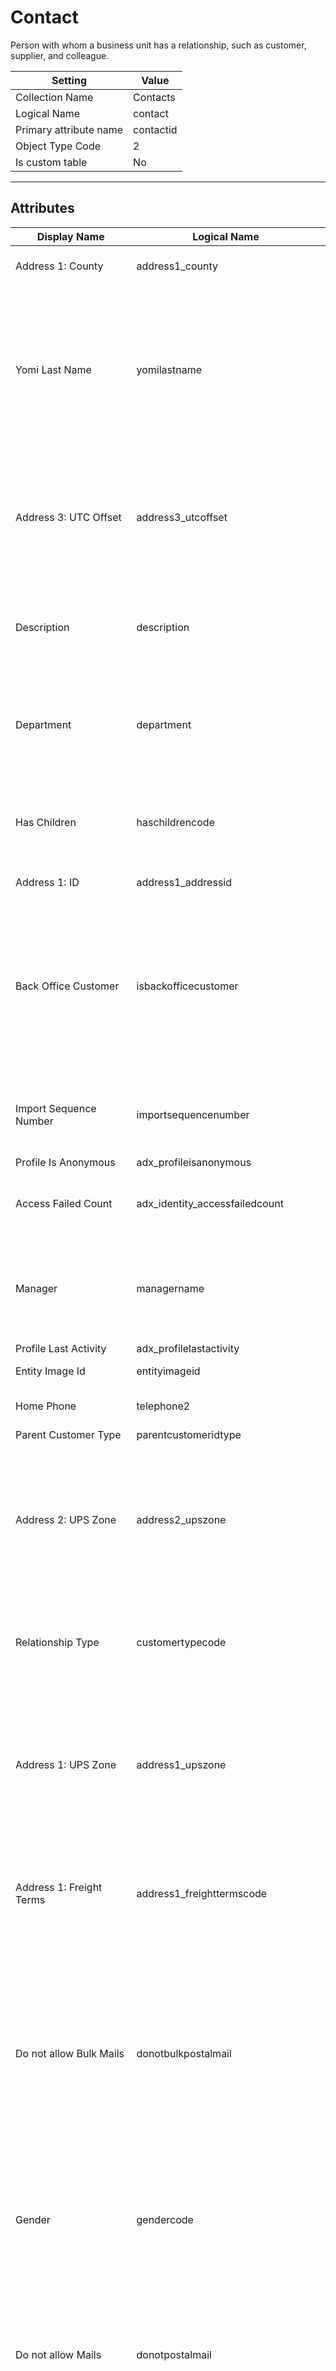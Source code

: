 # Contact

Person with whom a business unit has a relationship, such as customer, supplier, and colleague. 

| Setting | Value | 
|---|---|
| Collection Name | Contacts | 
| Logical Name | contact | 
| Primary attribute name | contactid | 
| Object Type Code | 2 | 
| Is custom table | No | 



---


## Attributes

| Display Name | Logical Name | Datatype | Description | 
|---|---|---|---|
| Address 1: County | address1_county | String | Type the county for the primary address. | 
| Yomi Last Name | yomilastname | String | Type the phonetic spelling of the contact's last name, if the name is specified in Japanese, to make sure the name is pronounced correctly in phone calls with the contact. | 
| Address 3: UTC Offset | address3_utcoffset | Integer | Select the time zone, or UTC offset, for this address so that other people can reference it when they contact someone at this address. | 
| Description | description | Memo | Type additional information to describe the contact, such as an excerpt from the company's website. | 
| Department | department | String | Type the department or business unit where the contact works in the parent company or business. | 
| Has Children | haschildrencode | Picklist | Select whether the contact has any children for reference in follow-up phone calls and other communications. | 
| Address 1: ID | address1_addressid | Uniqueidentifier | Unique identifier for address 1. | 
| Back Office Customer | isbackofficecustomer | Boolean | Select whether the contact exists in a separate accounting or other system, such as Microsoft Dynamics GP or another ERP database, for use in integration processes. | 
| Import Sequence Number | importsequencenumber | Integer | Unique identifier of the data import or data migration that created this record. | 
| Profile Is Anonymous | adx_profileisanonymous | Boolean |  | 
| Access Failed Count | adx_identity_accessfailedcount | Integer | Shows the current count of failed password attempts for the contact. | 
| Manager | managername | String | Type the name of the contact's manager for use in escalating issues or other follow-up communications with the contact. | 
| Profile Last Activity | adx_profilelastactivity | DateTime |  | 
| Entity Image Id | entityimageid | Uniqueidentifier | For internal use only. | 
| Home Phone | telephone2 | String | Type a second phone number for this contact. | 
| Parent Customer Type | parentcustomeridtype | EntityName |  | 
| Address 2: UPS Zone | address2_upszone | String | Type the UPS zone of the secondary address to make sure shipping charges are calculated correctly and deliveries are made promptly, if shipped by UPS. | 
| Relationship Type | customertypecode | Picklist | Select the category that best describes the relationship between the contact and your organization. | 
| Address 1: UPS Zone | address1_upszone | String | Type the UPS zone of the primary address to make sure shipping charges are calculated correctly and deliveries are made promptly, if shipped by UPS. | 
| Address 1: Freight Terms | address1_freighttermscode | Picklist | Select the freight terms for the primary address to make sure shipping orders are processed correctly. | 
| Do not allow Bulk Mails | donotbulkpostalmail | Boolean | Select whether the contact accepts bulk postal mail sent through marketing campaigns or quick campaigns. If Do Not Allow is selected, the contact can be added to marketing lists, but will be excluded from the letters. | 
| Gender | gendercode | Picklist | Select the contact's gender to make sure the contact is addressed correctly in sales calls, email, and marketing campaigns. | 
| Do not allow Mails | donotpostalmail | Boolean | Select whether the contact allows direct mail. If Do Not Allow is selected, the contact will be excluded from letter activities distributed in marketing campaigns. | 
| Last On Hold Time | lastonholdtime | DateTime | Contains the date and time stamp of the last on hold time. | 
| Address 1: Address Type | address1_addresstypecode | Picklist | Select the primary address type. | 
| Address 1: Phone | address1_telephone1 | String | Type the main phone number associated with the primary address. | 
| Address 1: Telephone 2 | address1_telephone2 | String | Type a second phone number associated with the primary address. | 
| Address 1: Telephone 3 | address1_telephone3 | String | Type a third phone number associated with the primary address. | 
| Address 1: Fax | address1_fax | String | Type the fax number associated with the primary address. | 
| Address 3: Telephone1 | address3_telephone1 | String | Type the main phone number associated with the third address. | 
| Address 3: Telephone2 | address3_telephone2 | String | Type a second phone number associated with the third address. | 
| Address 3: Telephone3 | address3_telephone3 | String | Type a third phone number associated with the primary address. | 
| Fax | fax | String | Type the fax number for the contact. | 
| Assistant | assistantname | String | Type the name of the contact's assistant. | 
| Address 2: Street 3 | address2_line3 | String | Type the third line of the secondary address. | 
| Mobile Phone | mobilephone | String | Type the mobile phone number for the contact. | 
| Owning Business Unit | owningbusinessunit | Lookup | Unique identifier of the business unit that owns the contact. | 
| Full Name | fullname | String | Combines and shows the contact's first and last names so that the full name can be displayed in views and reports. | 
| Address 2: Longitude | address2_longitude | Double | Type the longitude value for the secondary address for use in mapping and other applications. | 
| Subscription | subscriptionid | Uniqueidentifier | For internal use only. | 
| GDPR Optout | msdyn_gdproptout | Boolean | Describes whether contact is opted out or not | 
| Version Number | versionnumber | BigInt | Version number of the contact. | 
| Address 1: Latitude | address1_latitude | Double | Type the latitude value for the primary address for use in mapping and other applications. | 
| Aging 30 | aging30 | Money | For system use only. | 
| Security Stamp | adx_identity_securitystamp | String | A token used to manage the web authentication session. | 
| Last Date Included in Campaign | lastusedincampaign | DateTime | Shows the date when the contact was last included in a marketing campaign or quick campaign. | 
| User Name | adx_identity_username | String | Shows the user identity for local web authentication. | 
| Address 3: Fax | address3_fax | String | Type the fax number associated with the third address. | 
| Address 2: Telephone 1 | address2_telephone1 | String | Type the main phone number associated with the secondary address. | 
| Preferred Time | preferredappointmenttimecode | Picklist | Select the preferred time of day for service appointments. | 
| Credit Limit (Base) | creditlimit_base | Money | Shows the Credit Limit field converted to the system's default base currency for reporting purposes. The calculations use the exchange rate specified in the Currencies area. | 
| Preferred Service | preferredserviceid | Lookup | Choose the contact's preferred service to make sure services are scheduled correctly for the customer. | 
| Pager | pager | String | Type the pager number for the contact. | 
| Salutation | salutation | String | Type the salutation of the contact to make sure the contact is addressed correctly in sales calls, email messages, and marketing campaigns. | 
| Address 2: City | address2_city | String | Type the city for the secondary address. | 
| Address3: ZIP/Postal Code | address3_postalcode | String | the ZIP Code or postal code for the 3rd address. | 
| Address 2: Street 2 | address2_line2 | String | Type the second line of the secondary address. | 
| Aging 60 | aging60 | Money | For system use only. | 
| Organization Name | adx_organizationname | String |  | 
| Mobile Phone Confirmed | adx_identity_mobilephoneconfirmed | Boolean | Determines if the phone number is confirmed by the contact. | 
| Portal Terms Agreement Date | msdyn_portaltermsagreementdate | DateTime | Indicates the date and time that the person agreed to the portal terms and conditions. | 
| Aging 90 | aging90 | Money | For system use only. | 
| Created By (External Party) | createdbyexternalparty | Lookup | Shows the external party who created the record. | 
| Address 3: UPS Zone | address3_upszone | String | Type the UPS zone of the third address to make sure shipping charges are calculated correctly and deliveries are made promptly, if shipped by UPS. | 
| Address 3: County | address3_county | String | Type the county for the third address. | 
| Government | governmentid | String | Type the passport number or other government ID for the contact for use in documents or reports. | 
| Callback Number | callback | String | Type a callback phone number for this contact. | 
| Credit Hold | creditonhold | Boolean | Select whether the contact is on a credit hold, for reference when addressing invoice and accounting issues. |  
| Address 2: Freight Terms | address2_freighttermscode | Picklist | Select the freight terms for the secondary address to make sure shipping orders are processed correctly. | 
| Business Phone 2 | business2 | String | Type a second business phone number for this contact. | 
| Modified By (Delegate) | modifiedonbehalfby | Lookup | Shows who last updated the record on behalf of another user. | 
| Currency | transactioncurrencyid | Lookup | Choose the local currency for the record to make sure budgets are reported in the correct currency. | 
| Not at Company Flag | msdyn_orgchangestatus | Picklist | Whether or not the contact belongs to the associated account | 
| Yomi Full Name | yomifullname | String | Shows the combined Yomi first and last names of the contact so that the full phonetic name can be displayed in views and reports. | 
| Address 2: Telephone 2 | address2_telephone2 | String | Type a second phone number associated with the secondary address. | 
| Payment Terms | paymenttermscode | Picklist | Select the payment terms to indicate when the customer needs to pay the total amount. | 
| Address 2: ZIP/Postal Code | address2_postalcode | String | Type the ZIP Code or postal code for the secondary address. | 
| Birthday | birthdate | DateTime | Enter the contact's birthday for use in customer gift programs or other communications. | 
| Address3: Street 3 | address3_line3 | String | the third line of the 3rd address. | 
| Spouse/Partner Name | spousesname | String | Type the name of the contact's spouse or partner for reference during calls, events, or other communications with the contact. | 
| Address 1: UTC Offset | address1_utcoffset | Integer | Select the time zone, or UTC offset, for this address so that other people can reference it when they contact someone at this address. | 
| Yomi Middle Name | yomimiddlename | String | Type the phonetic spelling of the contact's middle name, if the name is specified in Japanese, to make sure the name is pronounced correctly in phone calls with the contact. | 
| (Deprecated) Traversed Path | traversedpath | String | For internal use only. | 
| Exchange Rate | exchangerate | Decimal | Shows the conversion rate of the record's currency. The exchange rate is used to convert all money fields in the record from the local currency to the system's default currency. | 
| Time Zone | adx_timezone | Integer |  | 
| Modified By (External Party) | modifiedbyexternalparty | Lookup | Shows the external party who modified the record. | 
| Address 1: Street 3 | address1_line3 | String | Type the third line of the primary address. | 
| Last Successful Login | adx_identity_lastsuccessfullogin | DateTime | Indicates the last date and time the user successfully signed in to a portal. | 
| Address3: Country/Region | address3_country | String | the country or region for the 3rd address. | 
| Disable Web Tracking | msdyn_disablewebtracking | Boolean | Indicates that the contact has opted out of web tracking. | 
| Address 2: Street 1 | address2_line1 | String | Type the first line of the secondary address. | 
| Role | accountrolecode | Picklist | Select the contact's role within the company or sales process, such as decision maker, employee, or influencer. | 
| Middle Name | middlename | String | Type the contact's middle name or initial to make sure the contact is addressed correctly. | 
| Manager Phone | managerphone | String | Type the phone number for the contact's manager. | 
| Address 2: State/Province | address2_stateorprovince | String | Type the state or province of the secondary address. | 
| Company Name | parentcustomerid | Customer | Select the parent account or parent contact for the contact to provide a quick link to additional details, such as financial information, activities, and opportunities. | 
| Address 2: Name | address2_name | String | Type a descriptive name for the secondary address, such as Corporate Headquarters. | 
| Address 3: ID | address3_addressid | Uniqueidentifier | Unique identifier for address 3. | 
| Address3: State/Province | address3_stateorprovince | String | the state or province of the third address. | 
| Login Enabled | adx_identity_logonenabled | Boolean | Determines if web authentication is enabled for the contact. | 
| Entity Image | entityimage | Virtual | Shows the default image for the record. | 
| Address3: Street 1 | address3_line1 | String | the first line of the 3rd address. | 
| Created By IP Address | adx_createdbyipaddress | String |  | 
| BusinessCardAttributes | businesscardattributes | String | Stores Business Card Control Properties. | 
| Anniversary | anniversary | DateTime | Enter the date of the contact's wedding or service anniversary for use in customer gift programs or other communications. | 
| Territory | territorycode | Picklist | Select a region or territory for the contact for use in segmentation and analysis. | 
| Send Marketing Materials | donotsendmm | Boolean | Select whether the contact accepts marketing materials, such as brochures or catalogs. Contacts that opt out can be excluded from marketing initiatives. | 
| Do not allow Bulk Emails | donotbulkemail | Boolean | Select whether the contact accepts bulk email sent through marketing campaigns or quick campaigns. If Do Not Allow is selected, the contact can be added to marketing lists, but will be excluded from the email. | 
| Address 1: Primary Contact Name | address1_primarycontactname | String | Type the name of the main contact at the account's primary address. | 
| Preferred User | preferredsystemuserid | Lookup | Choose the regular or preferred customer service representative for reference when scheduling service activities for the contact. | 
| Profile Modified On | adx_profilemodifiedon | DateTime |  | 
| Address 2: UTC Offset | address2_utcoffset | Integer | Select the time zone, or UTC offset, for this address so that other people can reference it when they contact someone at this address. | 
| Home Phone 2 | home2 | String | Type a second home phone number for this contact. | 
| Address Name | address1_name | String | Type a descriptive name for the primary address, such as Corporate Headquarters. | 
| Children's Names | childrensnames | String | Type the names of the contact's children for reference in communications and client programs. | 
| Address 2: Telephone 3 | address2_telephone3 | String | Type a third phone number associated with the secondary address. | 
| Address 3: Primary Contact Name | address3_primarycontactname | String | Type the name of the main contact at the account's third address. | 
| FTP Site | ftpsiteurl | String | Type the URL for the contact's FTP site to enable users to access data and share documents. | 
| Address 1: ZIP/Postal Code | address1_postalcode | String | Type the ZIP Code or postal code for the primary address. | 
| Two Factor Enabled | adx_identity_twofactorenabled | Boolean | Determines if two-factor authentication is enabled for the contact. | 
| Address 3: Freight Terms | address3_freighttermscode | Picklist | Select the freight terms for the third address to make sure shipping orders are processed correctly. | 
| Created On | createdon | DateTime | Shows the date and time when the record was created. The date and time are displayed in the time zone selected in Microsoft Dynamics 365 options. | 
| SLA | slaid | Lookup | Choose the service level agreement (SLA) that you want to apply to the Contact record. | 
| Originating Lead | originatingleadid | Lookup | Shows the lead that the contact was created if the contact was created by converting a lead in Microsoft Dynamics 365. This is used to relate the contact to the data on the originating lead for use in reporting and analytics. | 
| Address 1: State/Province | address1_stateorprovince | String | Type the state or province of the primary address. | 
| Follow Email Activity | followemail | Boolean | Information about whether to allow following email activity like opens, attachment views and link clicks for emails sent to the contact. | 
| Aging 90 (Base) | aging90_base | Money | Shows the Aging 90 field converted to the system's default base currency. The calculations use the exchange rate specified in the Currencies area. | 
| Job Title | jobtitle | String | Type the job title of the contact to make sure the contact is addressed correctly in sales calls, email, and marketing campaigns. | 
| Telephone 3 | telephone3 | String | Type a third phone number for this contact. | 
| Annual Income (Base) | annualincome_base | Money | Shows the Annual Income field converted to the system's default base currency. The calculations use the exchange rate specified in the Currencies area. | 
| Price List | defaultpricelevelid | Lookup | Choose the default price list associated with the contact to make sure the correct product prices for this customer are applied in sales opportunities, quotes, and orders. | 
| Address 1: Shipping Method | address1_shippingmethodcode | Picklist | Select a shipping method for deliveries sent to this address. | 
| Address 1: Longitude | address1_longitude | Double | Type the longitude value for the primary address for use in mapping and other applications. | 
| Preferred Day | preferredappointmentdaycode | Picklist | Select the preferred day of the week for service appointments. | 
| Aging 60 (Base) | aging60_base | Money | Shows the Aging 60 field converted to the system's default base currency. The calculations use the exchange rate specified in the Currencies area. | 
| Address 2: Fax | address2_fax | String | Type the fax number associated with the secondary address. | 
| New Password Input | adx_identity_newpassword | String |  | 
| Customer Size | customersizecode | Picklist | Select the size of the contact's company for segmentation and reporting purposes. | 
| Status | statecode | State | Shows whether the contact is active or inactive. Inactive contacts are read-only and can't be edited unless they are reactivated. | 
| Annual Income | annualincome | Money | Type the contact's annual income for use in profiling and financial analysis. | 
| Status Reason | statuscode | Status | Select the contact's status. | 
| Profile Alert Instructions | adx_profilealertinstructions | Memo |  | 
| Employee | employeeid | String | Type the employee ID or number for the contact for reference in orders, service cases, or other communications with the contact's organization. | 
| UPRN | address1_postofficebox | String | Type the post office box number of the primary address. | 
| Address 1: City | address1_city | String | Type the city for the primary address. | 
| TeamsFollowed | teamsfollowed | Integer | Number of users or conversations followed the record | 
| Credit Limit | creditlimit | Money | Type the credit limit of the contact for reference when you address invoice and accounting issues with the customer. | 
| Time Zone Rule Version Number | timezoneruleversionnumber | Integer | For internal use only. | 
| Owning User | owninguser | Lookup | Unique identifier of the user who owns the contact. | 
| Preferred Method of Contact | preferredcontactmethodcode | Picklist | Select the preferred method of contact. | 
| Lead Source | leadsourcecode | Picklist | Select the primary marketing source that directed the contact to your organization. | 
| Address3: Street 2 | address3_line2 | String | the second line of the 3rd address. | 
| Last SLA applied | slainvokedid | Lookup | Last SLA that was applied to this case. This field is for internal use only. | 
| Preferred Facility/Equipment | preferredequipmentid | Lookup | Choose the contact's preferred service facility or equipment to make sure services are scheduled correctly for the customer. | 
| Public Profile Copy | adx_publicprofilecopy | Memo |  | 
| Participates in Workflow | participatesinworkflow | Boolean | Shows whether the contact participates in workflow rules. | 
| Lockout End Date | adx_identity_lockoutenddate | DateTime | Shows the moment in time when the locked contact becomes unlocked again. | 
| Modified By IP Address | adx_modifiedbyipaddress | String |  | 
| Address 2: Post Office Box | address2_postofficebox | String | Type the post office box number of the secondary address. | 
| Is Minor with Parental Consent | msdyn_isminorwithparentalconsent | Boolean | Indicates that the contact is considered a minor in their jurisdiction and has parental consent. | 
| Email Address 3 | emailaddress3 | String | Type an alternate email address for the contact. | 
| Email Address 2 | emailaddress2 | String | Type the secondary email address for the contact. | 
| Email | emailaddress1 | String | Type the primary email address for the contact. | 
| Created By Username | adx_createdbyusername | String |  | 
| Website | websiteurl | String | Type the contact's professional or personal website or blog URL. | 
| Nickname | nickname | String | Type the contact's nickname. | 
| Address 3: Name | address3_name | String | Type a descriptive name for the third address, such as Corporate Headquarters. | 
| Last Name | lastname | String | Type the contact's last name to make sure the contact is addressed correctly in sales calls, email, and marketing campaigns. | 
| Address 3: Longitude | address3_longitude | Double | Type the longitude value for the third address for use in mapping and other applications. | 
| Merged | merged | Boolean | Shows whether the account has been merged with a master contact. | 
| On Hold Time (Minutes) | onholdtime | Integer | Shows how long, in minutes, that the record was on hold. | 
| Marketing Only | marketingonly | Boolean | Whether is only for marketing | 
| Address 3: Shipping Method | address3_shippingmethodcode | Picklist | Select a shipping method for deliveries sent to this address. | 
| Owner | ownerid | Owner | Enter the user or team who is assigned to manage the record. This field is updated every time the record is assigned to a different user. | 
| Business Phone | telephone1 | String | Type the main phone number for this contact. | 
| Address 2: Address Type | address2_addresstypecode | Picklist | Select the secondary address type. | 
| Password Hash | adx_identity_passwordhash | String |  | 
| Address 3: Post Office Box | address3_postofficebox | String | the post office box number of the 3rd address. | 
| Modified By Username | adx_modifiedbyusername | String |  | 
| Assistant Phone | assistantphone | String | Type the phone number for the contact's assistant. | 
| Address 2: ID | address2_addressid | Uniqueidentifier | Unique identifier for address 2. | 
| Address 1 | address1_composite | Memo | Shows the complete primary address. | 
| Do not allow Faxes | donotfax | Boolean | Select whether the contact allows faxes. If Do Not Allow is selected, the contact will be excluded from any fax activities distributed in marketing campaigns. | 
| Profile Alert | adx_profilealert | Boolean |  | 
| Preferred Language | adx_preferredlanguageid | Lookup | User’s preferred portal language | 
| Is Minor | msdyn_isminor | Boolean | Indicates that the contact is considered a minor in their jurisdiction. | 
| Address 2: Shipping Method | address2_shippingmethodcode | Picklist | Select a shipping method for deliveries sent to this address. | 
| Address 2: Country/Region | address2_country | String | Type the country or region for the secondary address. | 
| Profile Alert Date | adx_profilealertdate | DateTime |  | 
| Address 1: Street 1 | address1_line1 | String | Type the first line of the primary address. | 
| Yomi First Name | yomifirstname | String | Type the phonetic spelling of the contact's first name, if the name is specified in Japanese, to make sure the name is pronounced correctly in phone calls with the contact. | 
| Address 3: City | address3_city | String | Type the city for the 3rd address. | 
| Address 1: Country/Region | address1_country | String | Type the country or region for the primary address. | 
| External User Identifier | externaluseridentifier | String | Identifier for an external user. | 
| First Name | firstname | String | Type the contact's first name to make sure the contact is addressed correctly in sales calls, email, and marketing campaigns. |  
| (Deprecated) Process Stage | stageid | Uniqueidentifier | Shows the ID of the stage. | 
| Modified By | modifiedby | Lookup | Shows who last updated the record. | 
| Local Login Disabled | adx_identity_locallogindisabled | Boolean | Indicates that the contact can no longer sign in to the portal using the local account. | 
| Do not allow Phone Calls | donotphone | Boolean | Select whether the contact accepts phone calls. If Do Not Allow is selected, the contact will be excluded from any phone call activities distributed in marketing campaigns. | 
| Suffix | suffix | String | Type the suffix used in the contact's name, such as Jr. or Sr. to make sure the contact is addressed correctly in sales calls, email, and marketing campaigns. | 
| Master ID | masterid | Lookup | Unique identifier of the master contact for merge. | 
| Parent Contact | parentcontactid | Lookup | Unique identifier of the parent contact. | 
| Time Spent by me | timespentbymeonemailandmeetings | String | Total time spent for emails (read and write) and meetings by me in relation to the contact record. | 
| Address 2: Latitude | address2_latitude | Double | Type the latitude value for the secondary address for use in mapping and other applications. | 
| Address 3 | address3_composite | Memo | Shows the complete third address. | 
| Record Created On | overriddencreatedon | DateTime | Date and time that the record was migrated. | 
| Address 3: Address Type | address3_addresstypecode | Picklist | Select the third address type. | 
| Aging 30 (Base) | aging30_base | Money | Shows the Aging 30 field converted to the system's default base currency. The calculations use the exchange rate specified in the Currencies area. | 
| Marital Status | familystatuscode | Picklist | Select the marital status of the contact for reference in follow-up phone calls and other communications. | 
| UTC Conversion Time Zone Code | utcconversiontimezonecode | Integer | Time zone code that was in use when the record was created. | 
| Address 2: County | address2_county | String | Type the county for the secondary address. | 
| Contact | contactid | Uniqueidentifier | Unique identifier of the contact. | 
| Address 2: Primary Contact Name | address2_primarycontactname | String | Type the name of the main contact at the account's secondary address. | 
| Shipping Method | shippingmethodcode | Picklist | Select a shipping method for deliveries sent to this address. | 
| Owning Team | owningteam | Lookup | Unique identifier of the team who owns the contact. | 
| Address 1: Street 2 | address1_line2 | String | Type the second line of the primary address. | 
| Auto-created | isautocreate | Boolean | Information about whether the contact was auto-created when promoting an email or an appointment. | 
| Managing Partner | msa_managingpartnerid | Lookup | Unique identifier for Account associated with Contact. | 
| Do not allow Emails | donotemail | Boolean | Select whether the contact allows direct email sent from Microsoft Dynamics 365. If Do Not Allow is selected, Microsoft Dynamics 365 will not send the email. | 
| Process | processid | Uniqueidentifier | Shows the ID of the process. | 
| Education | educationcode | Picklist | Select the contact's highest level of education for use in segmentation and analysis. | 
| Modified On | modifiedon | DateTime | Shows the date and time when the record was last updated. The date and time are displayed in the time zone selected in Microsoft Dynamics 365 options. | 
| Account | accountid | Lookup | Unique identifier of the account with which the contact is associated. |  
| Business Card | businesscard | Memo | Stores Image of the Business Card | 
| Company Phone | company | String | Type the company phone of the contact. | 
| Created By (Delegate) | createdonbehalfby | Lookup | Shows who created the record on behalf of another user. | 
| Confirm Remove Password | adx_confirmremovepassword | Boolean |  | 
| Address 2 | address2_composite | Memo | Shows the complete secondary address. | 
| Created By | createdby | Lookup | Shows who created the record. | 
| Lockout Enabled | adx_identity_lockoutenabled | Boolean | Determines if this contact will track failed access attempts and become locked after too many failed attempts. To prevent the contact from becoming locked, you can disable this setting. | 
| No. of Children | numberofchildren | Integer | Type the number of children the contact has for reference in follow-up phone calls and other communications. | 
| Address 3: Latitude | address3_latitude | Double | Type the latitude value for the third address for use in mapping and other applications. | 
| Email Confirmed | adx_identity_emailaddress1confirmed | Boolean | Determines if the email is confirmed by the contact. | 


 

## Relationships

### One to many relationships

| Related entity | Foreign key | Schema name | 
|---|---|---|
| principalobjectattributeaccess | objectid | contact_principalobjectattributeaccess | 
| slakpiinstance | regarding | slakpiinstance_contact | 
| socialactivity | postauthoraccount | socialactivity_postauthoraccount_contacts | 
| email | emailsender | Contact_Email_EmailSender | 
| task | regardingobjectid | Contact_Tasks | 
| postfollow | regardingobjectid | contact_PostFollows | 
| postrole | regardingobjectid | contact_PostRoles | 
| postregarding | regardingobjectid | contact_PostRegardings | 
| recurringappointmentmaster | regardingobjectid | Contact_RecurringAppointmentMasters | 
| contact | masterid | contact_master_contact | 
| customerrelationship | partnerid | contact_customer_relationship_partner | 
| feedback | createdbycontact | lk_contact_feedback_createdby | 
| actioncard | regardingobjectid | contact_actioncard | 
| connection | record2id | contact_connections2 | 
| bulkdeletefailure | regardingobjectid | Contact_BulkDeleteFailures | 
| activityparty | partyid | contact_activity_parties | 
| duplicaterecord | baserecordid | Contact_DuplicateBaseRecord | 
| annotation | objectid | Contact_Annotation | 
| socialactivity | regardingobjectid | Contact_SocialActivities | 
| activitypointer | regardingobjectid | Contact_ActivityPointers | 
| mailboxtrackingfolder | regardingobjectid | Contact_MailboxTrackingFolder | 
| account | primarycontactid | account_primary_contact | 
| socialprofile | customerid | Socialprofile_customer_contacts | 
| externalpartyitem | regardingobjectid | Contact_ExternalPartyItems | 
| socialactivity | postauthor | socialactivity_postauthor_contacts | 
| feedback | createdonbehalfbycontact | lk_contact_feedback_createdonbehalfby | 
| email | regardingobjectid | Contact_Emails | 
| appointment | regardingobjectid | Contact_Appointments | 
| feedback | regardingobjectid | Contact_Feedback | 
| processsession | regardingobjectid | Contact_ProcessSessions | 
| asyncoperation | regardingobjectid | Contact_AsyncOperations | 
| connection | record1id | contact_connections1 | 
| customeraddress | parentid | Contact_CustomerAddress | 
| phonecall | regardingobjectid | Contact_Phonecalls | 
| contact | parentcustomerid | contact_customer_contacts | 
| userentityinstancedata | objectid | userentityinstancedata_contact | 
| syncerror | regardingobjectid | Contact_SyncErrors | 
| duplicaterecord | duplicaterecordid | Contact_DuplicateMatchingRecord | 
| customerrelationship | customerid | contact_customer_relationship_customer | 
| fax | regardingobjectid | Contact_Faxes | 
| letter | regardingobjectid | Contact_Letters | 
| lead | customerid | lead_customer_contacts | 
| lead | parentcontactid | lead_parent_contact | 
| bookableresource | contactid | contact_bookableresource_ContactId | 
| bulkoperation | regardingobjectid | contact_BulkOperations | 
| campaignresponse | regardingobjectid | contact_CampaignResponses | 
| bulkoperationlog | createdobjectid | CreatedContact_BulkOperationLogs | 
| bulkoperationlog | regardingobjectid | SourceContact_BulkOperationLogs | 
| serviceappointment | regardingobjectid | Contact_ServiceAppointments | 
| incident | responsiblecontactid | contact_as_responsible_contact | 
| contractdetail | customerid | contractlineitem_customer_contacts | 
| contract | billingcustomerid | contract_billingcustomer_contacts | 
| contract | customerid | contract_customer_contacts | 
| incident | customerid | incident_customer_contacts | 
| incident | primarycontactid | contact_as_primary_contact | 
| entitlement | contactid | contact_entitlement_ContactId | 
| entitlement | customerid | contact_entitlement_Customer | 
| customeropportunityrole | customerid | contact_customer_opportunity_roles | 
| invoice | customerid | invoice_customer_contacts | 
| opportunity | customerid | opportunity_customer_contacts | 
| salesorder | customerid | order_customer_contacts | 
| quote | customerid | quote_customer_contacts | 
| opportunity | parentcontactid | opportunity_parent_contact | 
| msdyn_playbookinstance | regarding | msdyn_playbookinstance_contact | 
| sharepointdocumentlocation | regardingobjectid | contact_SharePointDocumentLocations | 
| sharepointdocument | regardingobjectid | contact_SharePointDocuments | 
| msfp_alert | regardingobjectid | contact_msfp_alerts | 
| msfp_surveyinvite | regardingobjectid | contact_msfp_surveyinvites | 
| msfp_surveyresponse | regardingobjectid | contact_msfp_surveyresponses | 
| msdyn_bookingalert | regardingobjectid | contact_msdyn_bookingalerts | 
| msdyn_actual | msdyn_contactcustomer | msdyn_contact_msdyn_actual_ContactCustomer | 
| msdyn_actual | msdyn_contactvendor | msdyn_contact_msdyn_actual_ContactVendor | 
| adx_webpage | adx_authorid | adx_contact_webpage | 
| incident | msa_partnercontactid | msa_contact_incident | 
| opportunity | msa_partneroppid | msa_contact_opportunity | 
| adx_alertsubscription | regardingobjectid | contact_adx_alertsubscriptions | 
| adx_inviteredemption | regardingobjectid | contact_adx_inviteredemptions | 
| adx_webpagehistory | adx_changedbyid | adx_changedcontact_webpagehistory | 
| adx_pagenotification | adx_recipient | adx_contact_pagenotification | 
| adx_pollsubmission | adx_contactid | adx_contact_pollsubmission | 
| adx_webfilelog | adx_contactid | adx_contact_webfilelog | 
| adx_webpagelog | adx_contactid | adx_contact_webpagelog | 
| adx_invitation | adx_invitecontact | adx_invitation_invitecontact | 
| adx_invitation | adx_invitercontact | adx_invitation_invitercontact | 
| adx_invitation | adx_redeemedcontact | adx_invitation_redeemedContact | 
| adx_pagealert | adx_subscriberid | adx_subscribercontact_pagealert | 
| adx_externalidentity | adx_contactid | adx_contact_externalidentity | 
| adx_bpf_c2857b638fa7473d8e2f112c232cebd8 | bpf_contactid | bpf_contact_adx_bpf_c2857b638fa7473d8e2f112c232cebd8 | 
| adx_webformsession | adx_contact | adx_webformsession_contact | 
| adx_portalcomment | regardingobjectid | contact_adx_portalcomments | 
| post | regardingobjectid | contact_Posts | 


 

### Many to relationships

| Primary entity | Foreign key | Schema name | 
|---|---|---|
| principalobjectattributeaccess | objectid | contact_principalobjectattributeaccess | 
| slakpiinstance | regarding | slakpiinstance_contact | 
| socialactivity | postauthoraccount | socialactivity_postauthoraccount_contacts | 
| email | emailsender | Contact_Email_EmailSender | 
| task | regardingobjectid | Contact_Tasks | 
| postfollow | regardingobjectid | contact_PostFollows | 
| postrole | regardingobjectid | contact_PostRoles | 
| postregarding | regardingobjectid | contact_PostRegardings | 
| recurringappointmentmaster | regardingobjectid | Contact_RecurringAppointmentMasters | 
| contact | masterid | contact_master_contact | 
| customerrelationship | partnerid | contact_customer_relationship_partner | 
| feedback | createdbycontact | lk_contact_feedback_createdby | 
| actioncard | regardingobjectid | contact_actioncard | 
| connection | record2id | contact_connections2 | 
| bulkdeletefailure | regardingobjectid | Contact_BulkDeleteFailures | 
| activityparty | partyid | contact_activity_parties | 
| duplicaterecord | baserecordid | Contact_DuplicateBaseRecord | 
| annotation | objectid | Contact_Annotation | 
| socialactivity | regardingobjectid | Contact_SocialActivities | 
| activitypointer | regardingobjectid | Contact_ActivityPointers | 
| mailboxtrackingfolder | regardingobjectid | Contact_MailboxTrackingFolder | 
| account | primarycontactid | account_primary_contact | 
| socialprofile | customerid | Socialprofile_customer_contacts | 
| externalpartyitem | regardingobjectid | Contact_ExternalPartyItems | 
| socialactivity | postauthor | socialactivity_postauthor_contacts | 
| feedback | createdonbehalfbycontact | lk_contact_feedback_createdonbehalfby | 
| email | regardingobjectid | Contact_Emails | 
| appointment | regardingobjectid | Contact_Appointments | 
| feedback | regardingobjectid | Contact_Feedback | 
| processsession | regardingobjectid | Contact_ProcessSessions | 
| asyncoperation | regardingobjectid | Contact_AsyncOperations | 
| connection | record1id | contact_connections1 | 
| customeraddress | parentid | Contact_CustomerAddress | 
| phonecall | regardingobjectid | Contact_Phonecalls | 
| contact | parentcustomerid | contact_customer_contacts | 
| userentityinstancedata | objectid | userentityinstancedata_contact | 
| syncerror | regardingobjectid | Contact_SyncErrors | 
| duplicaterecord | duplicaterecordid | Contact_DuplicateMatchingRecord | 
| customerrelationship | customerid | contact_customer_relationship_customer | 
| fax | regardingobjectid | Contact_Faxes | 
| letter | regardingobjectid | Contact_Letters | 
| lead | customerid | lead_customer_contacts | 
| lead | parentcontactid | lead_parent_contact | 
| bookableresource | contactid | contact_bookableresource_ContactId | 
| bulkoperation | regardingobjectid | contact_BulkOperations | 
| campaignresponse | regardingobjectid | contact_CampaignResponses | 
| bulkoperationlog | createdobjectid | CreatedContact_BulkOperationLogs | 
| bulkoperationlog | regardingobjectid | SourceContact_BulkOperationLogs | 
| serviceappointment | regardingobjectid | Contact_ServiceAppointments | 
| incident | responsiblecontactid | contact_as_responsible_contact | 
| contractdetail | customerid | contractlineitem_customer_contacts | 
| contract | billingcustomerid | contract_billingcustomer_contacts | 
| contract | customerid | contract_customer_contacts | 
| incident | customerid | incident_customer_contacts | 
| incident | primarycontactid | contact_as_primary_contact | 
| entitlement | contactid | contact_entitlement_ContactId | 
| entitlement | customerid | contact_entitlement_Customer | 
| customeropportunityrole | customerid | contact_customer_opportunity_roles | 
| invoice | customerid | invoice_customer_contacts | 
| opportunity | customerid | opportunity_customer_contacts | 
| salesorder | customerid | order_customer_contacts | 
| quote | customerid | quote_customer_contacts | 
| opportunity | parentcontactid | opportunity_parent_contact | 
| msdyn_playbookinstance | regarding | msdyn_playbookinstance_contact | 
| sharepointdocumentlocation | regardingobjectid | contact_SharePointDocumentLocations | 
| sharepointdocument | regardingobjectid | contact_SharePointDocuments | 
| msfp_alert | regardingobjectid | contact_msfp_alerts | 
| msfp_surveyinvite | regardingobjectid | contact_msfp_surveyinvites | 
| msfp_surveyresponse | regardingobjectid | contact_msfp_surveyresponses | 
| msdyn_bookingalert | regardingobjectid | contact_msdyn_bookingalerts | 
| msdyn_actual | msdyn_contactcustomer | msdyn_contact_msdyn_actual_ContactCustomer | 
| msdyn_actual | msdyn_contactvendor | msdyn_contact_msdyn_actual_ContactVendor | 
| adx_webpage | adx_authorid | adx_contact_webpage | 
| incident | msa_partnercontactid | msa_contact_incident | 
| opportunity | msa_partneroppid | msa_contact_opportunity | 
| adx_alertsubscription | regardingobjectid | contact_adx_alertsubscriptions | 
| adx_inviteredemption | regardingobjectid | contact_adx_inviteredemptions | 
| adx_webpagehistory | adx_changedbyid | adx_changedcontact_webpagehistory | 
| adx_pagenotification | adx_recipient | adx_contact_pagenotification | 
| adx_pollsubmission | adx_contactid | adx_contact_pollsubmission | 
| adx_webfilelog | adx_contactid | adx_contact_webfilelog | 
| adx_webpagelog | adx_contactid | adx_contact_webpagelog | 
| adx_invitation | adx_invitecontact | adx_invitation_invitecontact | 
| adx_invitation | adx_invitercontact | adx_invitation_invitercontact | 
| adx_invitation | adx_redeemedcontact | adx_invitation_redeemedContact | 
| adx_pagealert | adx_subscriberid | adx_subscribercontact_pagealert | 
| adx_externalidentity | adx_contactid | adx_contact_externalidentity | 
| adx_bpf_c2857b638fa7473d8e2f112c232cebd8 | bpf_contactid | bpf_contact_adx_bpf_c2857b638fa7473d8e2f112c232cebd8 | 
| adx_webformsession | adx_contact | adx_webformsession_contact | 
| adx_portalcomment | regardingobjectid | contact_adx_portalcomments |
| post | regardingobjectid | contact_Posts | 

